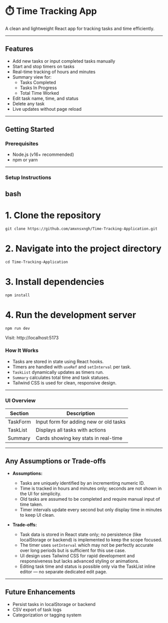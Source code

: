 # ⏱️ Time Tracking App

A clean and lightweight React app for tracking tasks and time efficiently.

---

## Features

- Add new tasks or input completed tasks manually  
- Start and stop timers on tasks  
- Real-time tracking of hours and minutes  
- Summary view for:  
  - Tasks Completed  
  - Tasks In Progress  
  - Total Time Worked  
- Edit task name, time, and status  
- Delete any task  
- Live updates without page reload  

---


## Getting Started

### Prerequisites

- Node.js (v16+ recommended)  
- npm or yarn  

---

### Setup Instructions

## bash
# 1. Clone the repository
```
git clone https://github.com/amxnsxngh/Time-Tracking-Application.git
```

# 2. Navigate into the project directory
```
cd Time-Tracking-Application
```

# 3. Install dependencies
```
npm install
```

# 4. Run the development server
```
npm run dev
```
 Visit: http://localhost:5173


### How It Works

- Tasks are stored in state using React hooks.
- Timers are handled with `useRef` and `setInterval` per task.
- `TaskList` dynamically updates as timers run.
- `Summary` calculates total time and task statuses.
- Tailwind CSS is used for clean, responsive design.

---

### UI Overview

| Section   | Description                       |
| --------- | -------------------------------- |
| TaskForm  | Input form for adding new or old tasks |
| TaskList  | Displays all tasks with actions  |
| Summary   | Cards showing key stats in real-time |

---
## Any Assumptions or Trade-offs

- **Assumptions:**
  - Tasks are uniquely identified by an incrementing numeric ID.
  - Time is tracked in hours and minutes only; seconds are not shown in the UI for simplicity.
  - Old tasks are assumed to be completed and require manual input of time taken.
  - Timer intervals update every second but only display time in minutes to keep UI clean.
  
- **Trade-offs:**
  - Task data is stored in React state only; no persistence (like localStorage or backend) is implemented to keep the scope focused.
  - The timer uses `setInterval` which may not be perfectly accurate over long periods but is sufficient for this use case.
  - UI design uses Tailwind CSS for rapid development and responsiveness but lacks advanced styling or animations.
  - Editing task time and status is possible only via the TaskList inline editor — no separate dedicated edit page.

---

## Future Enhancements

- Persist tasks in localStorage or backend
- CSV export of task logs
- Categorization or tagging system
